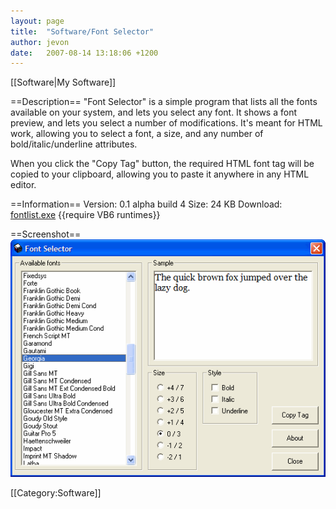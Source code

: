 ```yaml
---
layout: page
title:  "Software/Font Selector"
author: jevon
date:   2007-08-14 13:18:06 +1200
---
```


[[Software|My Software]]

==Description==
"Font Selector" is a simple program that lists all the fonts available on your system, and lets you select any font. It shows a font preview, and lets you select a number of modifications. It's meant for HTML work, allowing you to select a font, a size, and any number of bold/italic/underline attributes.

When you click the "Copy Tag" button, the required HTML font tag will be copied to your clipboard, allowing you to paste it anywhere in any HTML editor.

==Information==
Version: 0.1 alpha build 4
Size: 24 KB
Download: <a href="/files/software/fontlist.exe">fontlist.exe</a>
{{require VB6 runtimes}}

==Screenshot==
<img src="/img/screenshots/fontlist.png" alt="Screenshot of Font Selector software">

[[Category:Software]]